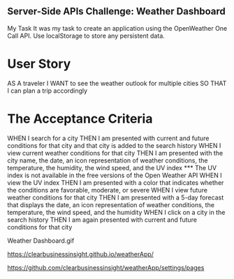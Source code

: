 ## Server-Side APIs Challenge: Weather Dashboard

My Task
It was my task to create an application using the OpenWeather One Call API.  Use localStorage to store any persistent data.

# User Story
AS A traveler
I WANT to see the weather outlook for multiple cities
SO THAT I can plan a trip accordingly

# The Acceptance Criteria

WHEN I search for a city
THEN I am presented with current and future conditions for that city and that city is added to the search history
WHEN I view current weather conditions for that city
THEN I am presented with the city name, the date, an icon representation of weather conditions, the temperature, the humidity, the wind speed, and the UV index
   ***  The UV index is not available in the free versions of the Open Weather API
    WHEN I view the UV index
    THEN I am presented with a color that indicates whether the conditions are favorable, moderate, or severe
WHEN I view future weather conditions for that city
THEN I am presented with a 5-day forecast that displays the date, an icon representation of weather conditions, the temperature, the wind speed, and the humidity
WHEN I click on a city in the search history
THEN I am again presented with current and future conditions for that city


Weather Dashboard.gif


https://clearbusinessinsight.github.io/weatherApp/

https://github.com/clearbusinessinsight/weatherApp/settings/pages

